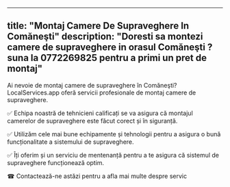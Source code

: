 
---
title: "Montaj Camere De Supraveghere In Comăneşti"
description: "Doresti sa montezi camere de supraveghere in orasul Comăneşti ? suna la 0772269825 pentru a primi un pret de montaj"
---


Ai nevoie de montaj camere de supraveghere în Comăneşti? LocalServices.app oferă servicii profesionale de montaj camere de supraveghere. 

✅ Echipa noastră de tehnicieni calificați se va asigura că montajul camerelor de supraveghere este făcut corect și în siguranță. 

✅ Utilizăm cele mai bune echipamente și tehnologii pentru a asigura o bună funcționalitate a sistemului de supraveghere. 

✅ Îți oferim și un serviciu de mentenanță pentru a te asigura că sistemul de supraveghere funcționează optim. 

☎ Contactează-ne astăzi pentru a afla mai multe despre servic
